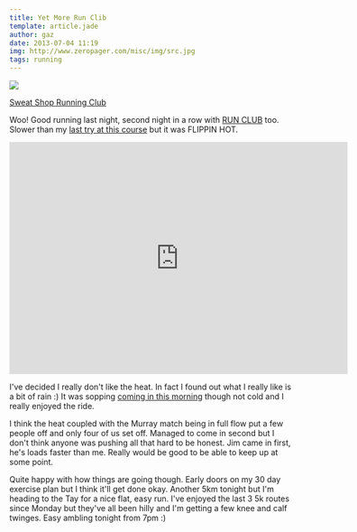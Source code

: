 ```yaml
---
title: Yet More Run Clib 
template: article.jade
author: gaz
date: 2013-07-04 11:19
img: http://www.zeropager.com/misc/img/src.jpg 
tags: running
---
```


<a href='http://www.sweatshop.co.uk/why-sweatshop/running-community'><div class='middle'>
<img src='/misc/img/src.jpg'>
<div> Sweat Shop Running Club</div>
</div></a>

[run]: http://app.strava.com/activities/64504633
[lastrun]: http://app.strava.com/activities/58421656/overview
[ride]: http://app.strava.com/activities/64619052
[runclub]: http://www.sweatshop.co.uk/why-sweatshop/running-community

Woo! Good running last night, second night in a row with [RUN CLUB][runclub] too. Slower than my [last try at this course][lastrun] but it was FLIPPIN HOT.

<iframe height='411' width='600' frameborder='0' allowtransparency='true' scrolling='no' src='http://app.strava.com/activities/64504633/embed/4220747fae4e9d588b48bd985bdbc112ea4e03b0'></iframe>

I've decided I really don't like the heat. In fact I found out what I really like is a bit of rain :) It was sopping [coming in this morning][ride] though not cold and I really enjoyed the ride.

I think the heat coupled with the Murray match being in full flow put a few people off and only four of us set off. Managed to come in second but I don't think anyone was pushing all that hard to be honest. Jim came in first, he's loads faster than me. Really would be good to be able to keep up at some point.

Quite happy with how things are going though. Early doors on my 30 day exercise plan but I think it'll get done okay. Another 5km tonight but I'm heading to the Tay for a nice flat, easy run. I've enjoyed the last 3 5k routes since Monday but they've all been hilly and I'm getting a few knee and calf twinges. Easy ambling tonight from 7pm :)


